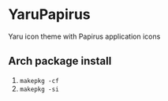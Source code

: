 # YaruPapirus
Yaru icon theme with Papirus application icons

## Arch package install
1. ``makepkg -cf``
2. ``makepkg -si``

